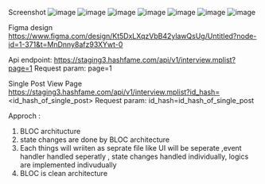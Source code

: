 Screenshot 
![image](https://github.com/user-attachments/assets/a0c562a5-840f-4b7c-b6da-0d45286b3753)
![image](https://github.com/user-attachments/assets/bde00cf2-bbf8-4cc9-afe5-01af76523b9e)
![image](https://github.com/user-attachments/assets/04ac04a8-fe19-402c-b426-9f6bcc231258)
![image](https://github.com/user-attachments/assets/bb652080-43ed-43d9-9a85-30c875e593a5)
![image](https://github.com/user-attachments/assets/b4c66c16-ce65-4e4e-8af6-247b3e9d9569)
![image](https://github.com/user-attachments/assets/f22c7aeb-4282-4857-ba97-043e762674fb)
![image](https://github.com/user-attachments/assets/266c766a-aef7-48cb-8038-5df033ff36e6)

Figma design 
https://www.figma.com/design/Kt5DxLXqzVbB42ylawQsUg/Untitled?node-id=1-371&t=MnDnny8afz93XYwt-0

Api endpoint:
https://staging3.hashfame.com/api/v1/interview.mplist?page=1
Request param: page=1

Single Post View Page
https://staging3.hashfame.com/api/v1/interview.mplist?id_hash=<id_hash_of_single_post>
Request param: id_hash=id_hash_of_single_post



Approch :
1. BLOC architucture
2. state changes are done by BLOC architecture
3. Each things will wriiten as seprate file like UI will be seperate ,event handler handled seperatly , state changes handled individually, logics are implemented indivudually
4. BLOC is clean architecture


